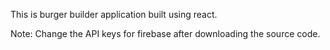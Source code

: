 This is burger builder application built using react.

Note: Change the API keys for firebase after downloading the source code.